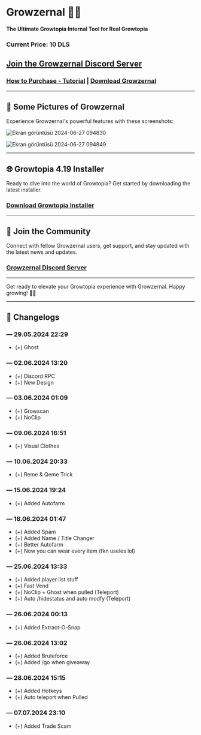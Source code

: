 # Growzernal 🌟🔥
**The Ultimate Growtopia Internal Tool for Real Growtopia**

### Current Price: **10 DLS**

## [Join the Growzernal Discord Server](https://discord.gg/SfUQG7ryxF)

### [How to Purchase - Tutorial](https://discord.com/channels/1237858709724467230/1251499847861927936/1251502410002595952) | [Download Growzernal](https://mega.nz/file/FV4UxQZT#c79E0GOV88Bd2aVeG_-Haybzi2-URmGnihWgA1IrclQ)

---

## 📸 Some Pictures of Growzernal
Experience Growzernal's powerful features with these screenshots:

![Ekran görüntüsü 2024-06-27 094830](https://github.com/kizetf/Growzernal/assets/135320386/9a29cca9-efb2-4c14-8219-ab98e1734e70)

![Ekran görüntüsü 2024-06-27 094849](https://github.com/kizetf/Growzernal/assets/135320386/8a6b312e-b235-4e68-b33a-1118066de284)

---

## 🌐 Growtopia 4.19 Installer
Ready to dive into the world of Growtopia? Get started by downloading the latest installer.

### [Download Growtopia Installer](https://ubistatic-a.akamaihd.net/0098/594764/GrowtopiaInstaller.exe)

---

## 🎉 Join the Community
Connect with fellow Growzernal users, get support, and stay updated with the latest news and updates.

### [Growzernal Discord Server](https://discord.gg/SfUQG7ryxF)

---

Get ready to elevate your Growtopia experience with Growzernal. Happy growing! 🌟🔥

---

## 📝 Changelogs

### — 29.05.2024 22:29
- (+) Ghost

### — 02.06.2024 13:20
- (+) Discord RPC
- (+) New Design

### — 03.06.2024 01:09
- (+) Growscan
- (+) NoClip

### — 09.06.2024 16:51
- (+) Visual Clothes

### — 10.06.2024 20:33
- (+) Reme & Qeme Trick

### — 15.06.2024 19:24
- (+) Added Autofarm

### — 16.06.2024 01:47
- (+) Added Spam
- (+) Added Name / Title Changer
- (+) Better Autofarm 
- (+) Now you can wear every item (fkn useles lol)

### — 25.06.2024 13:33
- (+) Added player list stuff 
- (+) Fast Vend
- (+) NoClip + Ghost when pulled (Teleport)
- (+) Auto /hidestatus and auto modfy (Teleport)

### — 26.06.2024 00:13
- (+) Added Extract-O-Snap

### — 26.06.2024 13:02
- (+) Added Bruteforce
- (+) Added /go when giveaway 

### — 28.06.2024 15:15
- (+) Added Hotkeys
- (+) Auto teleport when Pulled

### — 07.07.2024 23:10
- (+) Added Trade Scam
